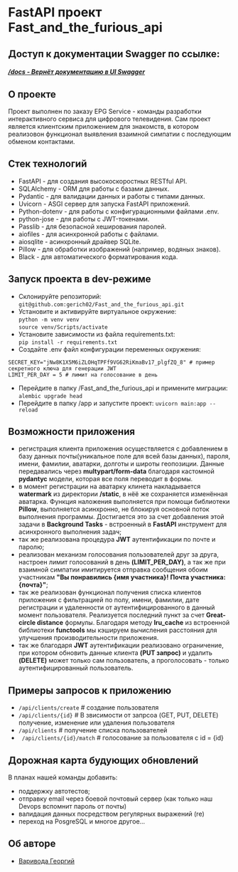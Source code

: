 # FastAPI проект Fast_and_the_furious_api
## Доступ к документации Swagger по ссылке:
##### [/docs - Вернёт документацию в UI Swagger](http://127.0.0.1:8000/docs)

## О проекте
Проект выполнен по заказу EPG Service - команды разработки интерактивного сервиса для цифрового телевидения.
Сам проект является клиентским приложением для знакомств, в котором реализовон функционал выявления
взаимной симпатии с последующим обменом контактами.

## Стек технологий
- FastAPI - для создания высокоскоростных RESTful API.
- SQLAlchemy - ORM для работы с базами данных.
- Pydantic - для валидации данных и работы с типами данных.
- Uvicorn - ASGI сервер для запуска FastAPI приложений.
- Python-dotenv - для работы с конфигурационными файлами .env.
- python-jose - для работы с JWT-токенами.
- Passlib - для безопасной хеширования паролей.
- aiofiles - для асинхронной работы с файлами.
- aiosqlite - асинхронный драйвер SQLite.
- Pillow - для обработки изображений (например, водяных знаков).
- Black - для автоматического форматирования кода.

## Запуск проекта в dev-режиме

- Склонируйте репозиторий:  
``` git@github.com:gerich02/Fast_and_the_furious_api.git ```    
- Установите и активируйте виртуальное окружение:  
``` python -m venv venv ```  
``` source venv/Scripts/activate ``` 
- Установите зависимости из файла requirements.txt:   
``` pip install -r requirements.txt ```
- Создайте .env файл конфигурации переменных окружения:
```
SECRET_KEY="jNw8K1X5M6iZLOHqTPFf9VG62RiKmaBv17_plgfZQ_8" # пример секретного ключа для генерации JWT
LIMIT_PER_DAY = 5 # лимит на голосование в день
```
- Перейдите в папку /Fast_and_the_furious_api и примените миграции:
``` alembic upgrade head ```
- Перейдите в папку /app и запустите проект: 
``` uvicorn main:app --reload ```

## Возможности приложения
- регистрация клиента приложения осуществляется с добавлением в базу данных
почты(уникальное поле для всей базы данных), пароля, имени, фамилии, аватарки,
долготы и широты геопозиции. Данные передавались через **multypart/form-data**
благодаря кастомной **pydantyc** модели, которая все поля переводит в формы. 
- в момент регистрации на аватарку клинета накладывается **watermark** из директории
**/static**, в нёё же сохраняется изменённая аватарка. Функция наложения выполняется при
помощи библиотеки **Pillow**, выполняется асинхронно, не блокируя основной поток выполнения
программы. Достигается это за счет добавления этой задачи в **Background Tasks** - встроенный
в **FastAPI** инструмент для асинхронного выполнения задач;
- так же реализована процедура **JWT** аутентификации по почте и паролю;
- реализован механизм голосования пользователей друг за друга, настроен лимит
голосований в день **(LIMIT_PER_DAY)**, а так же при взаимной симпатии имитируется
отправка сообщения обоим участникам **"Вы понравились {имя участника}!**
**Почта участника:** **{почта}"**;
- так же реализован функционал получения списка клиентов приложения с фильтрацией
по полу, имени, фамилии, дате регистрации и удаленности от аутентифицированного
в данный момент пользователя. Реализуется последний пункт за счет **Great-circle distance**
формулы. Благодаря методу **lru_cache** из встроенной библиотеки **functools** мы кэшируем
вычисления расстояния для улучшения производительности приложения.
- так же благодаря **JWT** аутентификации реализовано ограничение, при котором
обновить данные клиента **(PUT запрос)** и  удалить **(DELETE)** может только сам
пользователь, а проголосовать - только аутентифицированный пользователь.

## Примеры запросов к приложению

- ``` /api/clients/create ``` # создание пользователя
- ``` /api/clients/{id} ``` # В звисимости от запрсоа (GET, PUT, DELETE) получение, изменение или удаления пользователя
- ``` /api/clients ``` # получение списка пользователей
- ``` /api/clients/{id}/match``` # голосование за пользователя с id = {id}

## Дорожная карта будующих обновлений
В планах нашей команды добавить:
- поддержку автотестов;
- отправку email через боевой почтовый сервер (как только наш Devops вспомнит пароль от почты)
- валидация данных посредством регулярных выражений (re)
- переход на PosgreSQL
и многое другое...

## Об авторе
- [Варивода Георгий](https://github.com/gerich02)